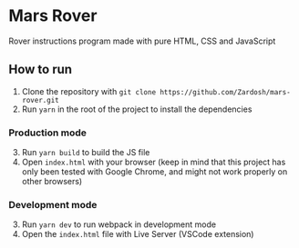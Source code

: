 # Mars Rover 

Rover instructions program made with pure HTML, CSS and JavaScript

## How to run

1. Clone the repository with `git clone https://github.com/Zardosh/mars-rover.git`
2. Run `yarn` in the root of the project to install the dependencies

### Production mode

3. Run `yarn build` to build the JS file
4. Open `index.html` with your browser (keep in mind that this project has only been tested with Google Chrome, and might not work properly on other browsers)

### Development mode

3. Run `yarn dev` to run webpack in development mode
4. Open the `index.html` file with Live Server (VSCode extension)